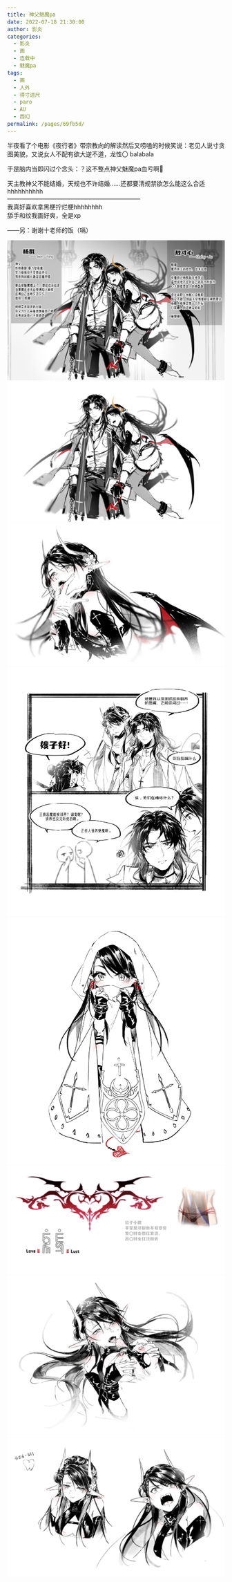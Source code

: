 ```yaml
---
title: 神父魅魔pa
date: 2022-07-18 21:30:00
author: 影炎
categories: 
  - 影炎
  - 画
  - 连载中
  - 魅魔pa
tags: 
  - 画
  - 人外
  - 得寸进尺
  - paro
  - AU
  - 西幻
permalink: /pages/69fb5d/
---
```


半夜看了个电影《夜行者》带宗教向的解读然后又唠嗑的时候笑说：老见人说寸贪图美貌，又说女人不配有欲大逆不道，龙性〇 balabala

于是脑内当即闪过个念头：？这不整点神父魅魔pa血亏啊💪

天主教神父不能结婚，天规也不许结婚……还都要清规禁欲怎么能这么合适hhhhhhhhhh  
——————————————————————  
我真好喜欢拿黑梗拧烂梗hhhhhhhh  
舔手和纹我画好爽，全是xp

——另：谢谢十老师的饭（嗝）
<!-- more -->

![【jx】神父魅魔1](/img/yingyan/【jx】神父魅魔1.jpg)
![【jx】神父魅魔2](/img/yingyan/【jx】神父魅魔2.jpg)
![【jx】神父魅魔pa——表情](/img/yingyan/【jx】神父魅魔pa——表情.jpg)
![【jx】神父魅魔pa——表情2](/img/yingyan/【jx】神父魅魔pa——表情2.jpg)
![【jx】神父魅魔pa——表情3](/img/yingyan/【jx】神父魅魔pa——表情3.jpg)
![【jx】神父魅魔pa——表情4](/img/yingyan/【jx】神父魅魔pa——表情4.jpg)
![【jx】神父魅魔pa——表情5](/img/yingyan/【jx】神父魅魔pa——表情5.jpg)
![【jx】神父魅魔pa——表情6](/img/yingyan/【jx】神父魅魔pa——表情6.jpg)
